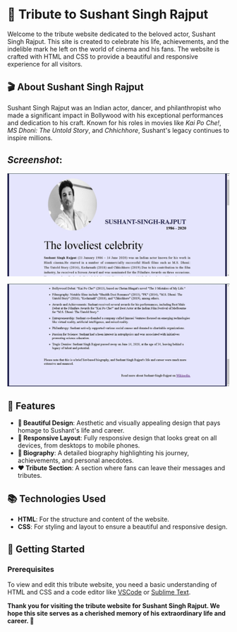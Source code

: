 # 🌟 Tribute to Sushant Singh Rajput

Welcome to the tribute website dedicated to the beloved actor, Sushant Singh Rajput. This site is created to celebrate his life, achievements, and the indelible mark he left on the world of cinema and his fans. The website is crafted with HTML and CSS to provide a beautiful and responsive experience for all visitors.

## 🎬 About Sushant Singh Rajput

Sushant Singh Rajput was an Indian actor, dancer, and philanthropist who made a significant impact in Bollywood with his exceptional performances and dedication to his craft. Known for his roles in movies like *Kai Po Che!*, *MS Dhoni: The Untold Story*, and *Chhichhore*, Sushant's legacy continues to inspire millions.

## *Screenshot*:
![YouTube Clone App Screenshot](image1.4.png)

![YouTube Clone App Screenshot](image1.5.png)


## 🌟 Features

- **🎨 Beautiful Design**: Aesthetic and visually appealing design that pays homage to Sushant's life and career.
- **📱 Responsive Layout**: Fully responsive design that looks great on all devices, from desktops to mobile phones.
- **📝 Biography**: A detailed biography highlighting his journey, achievements, and personal anecdotes.
- **❤️ Tribute Section**: A section where fans can leave their messages and tributes.

## 📚 Technologies Used

- **HTML**: For the structure and content of the website.
- **CSS**: For styling and layout to ensure a beautiful and responsive design.


## 🚀 Getting Started

### Prerequisites

To view and edit this tribute website, you need a basic understanding of HTML and CSS and a code editor like [VSCode](https://code.visualstudio.com/) or [Sublime Text](https://www.sublimetext.com/).

**Thank you for visiting the tribute website for Sushant Singh Rajput. We hope this site serves as a cherished memory of his extraordinary life and career. 🌟**
